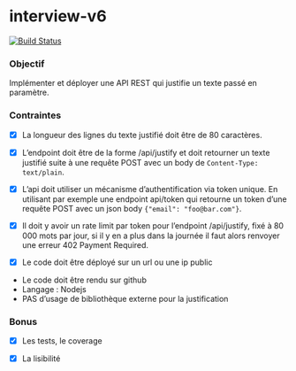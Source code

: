 # interview-v6

[![Build Status](https://img.shields.io/endpoint.svg?url=https%3A%2F%2Factions-badge.atrox.dev%2Fsundowndev%2Finterview-v6%2Fbadge&style=flat)](https://actions-badge.atrox.dev/sundowndev/interview-v6/goto)

### Objectif

Implémenter et déployer une API REST qui justifie un texte passé en paramètre.

### Contraintes

- [x] La longueur des lignes du texte justifié doit être de 80 caractères.

- [x] L’endpoint doit être de la forme /api/justify et doit retourner un texte justifié suite à une requête POST avec un body de `Content-Type: text/plain`.

- [x] L’api doit utiliser un mécanisme d’authentification via token unique. En utilisant par exemple une endpoint api/token qui retourne un token d’une requête POST avec un json body `{"email": "foo@bar.com"}`.

- [x] Il doit y avoir un rate limit par token pour l’endpoint /api/justify, fixé à 80 000 mots par jour, si il y en a plus dans la journée il faut alors renvoyer une erreur 402 Payment Required.

- [x] Le code doit être déployé sur un url ou une ip public

- Le code doit être rendu sur github
- Langage : Nodejs
- PAS d’usage de bibliothèque externe pour la justification

### Bonus

- [x] Les tests, le coverage

- [x] La lisibilité
